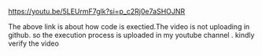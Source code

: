 https://youtu.be/5LEUrmF7glk?si=p_c2Rj0e7aSHOJNR

The above link is about how code is exectied.The video is not uploading in github.
so the execution process is uploaded in my youtube channel .
kindly verify the video
